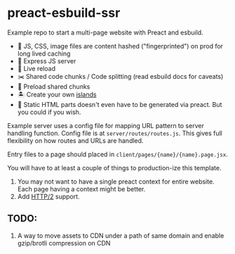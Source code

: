 # preact-esbuild-ssr

Example repo to start a multi-page website with Preact and esbuild.

- 🐢 JS, CSS, image files are content hashed ("fingerprinted") on prod for long lived caching
- 💽 Express JS server
- 🔄 Live reload
- ✂️ Shared code chunks / Code splitting (read esbuild docs for caveats)
- 🚀 Preload shared chunks
- 🏝️ Create your own [islands](https://jasonformat.com/islands-architecture/)
- 🌊 Static HTML parts doesn't even have to be generated via preact. But you could if you wish.

Example server uses a config file for mapping URL pattern to server handling function. Config file is at `server/routes/routes.js`. This gives full flexibility on how routes and URLs are handled.

Entry files to a page should placed in `client/pages/{name}/{name}.page.jsx`.

You will have to at least a couple of things to production-ize this template.
1. You may not want to have a single preact context for entire website. Each page having a context might be better.
2. Add [HTTP/2](https://www.npmjs.com/package/http2-express-bridge) support.

## TODO:
1. A way to move assets to CDN under a path of same domain and enable gzip/brotli compression on CDN